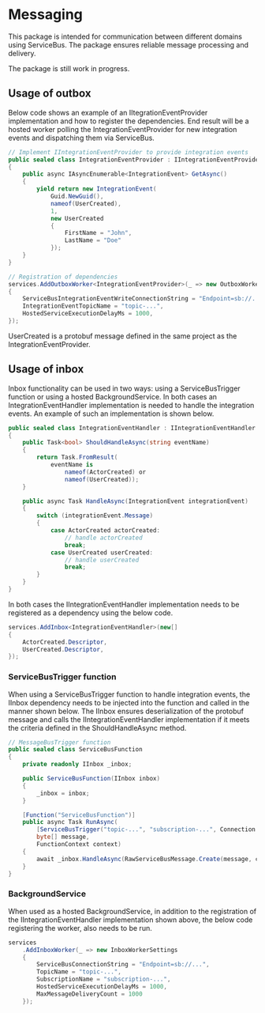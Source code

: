 # Messaging

This package is intended for communication between different domains using ServiceBus.
The package ensures reliable message processing and delivery.

The package is still work in progress.

## Usage of outbox

Below code shows an example of an IItegrationEventProvider implementation and how to register the dependencies.
End result will be a hosted worker polling the IntegrationEventProvider for new integration events and dispatching them
via ServiceBus.

```csharp
// Implement IIntegrationEventProvider to provide integration events
public sealed class IntegrationEventProvider : IIntegrationEventProvider
{
    public async IAsyncEnumerable<IntegrationEvent> GetAsync()
    {
        yield return new IntegrationEvent(
            Guid.NewGuid(),
            nameof(UserCreated),
            1,
            new UserCreated
            {
                FirstName = "John",
                LastName = "Doe"
            });
    }
}

// Registration of dependencies
services.AddOutboxWorker<IntegrationEventProvider>(_ => new OutboxWorkerSettings
{
    ServiceBusIntegrationEventWriteConnectionString = "Endpoint=sb://...",
    IntegrationEventTopicName = "topic-...",
    HostedServiceExecutionDelayMs = 1000,
});
```

UserCreated is a protobuf message defined in the same project as the IntegrationEventProvider.

## Usage of inbox

Inbox functionality can be used in two ways: using a ServiceBusTrigger function or using a hosted BackgroundService.
In both cases an IntegrationEventHandler implementation is needed to handle the integration events. An example of such
an implementation is shown below.

```csharp
public sealed class IntegrationEventHandler : IIntegrationEventHandler
{
    public Task<bool> ShouldHandleAsync(string eventName)
    {
        return Task.FromResult(
            eventName is
                nameof(ActorCreated) or
                nameof(UserCreated));
    }

    public async Task HandleAsync(IntegrationEvent integrationEvent)
    {
        switch (integrationEvent.Message)
        {
            case ActorCreated actorCreated:
                // handle actorCreated
                break;
            case UserCreated userCreated:
                // handle userCreated
                break;
        }
    }
}
```

In both cases the IIntegrationEventHandler implementation needs to be registered as a dependency using the below code.

```csharp
services.AddInbox<IntegrationEventHandler>(new[]
{
    ActorCreated.Descriptor,
    UserCreated.Descriptor,
});
```

### ServiceBusTrigger function

When using a ServiceBusTrigger function to handle integration events, the IInbox dependency needs to be injected into the function and called in the manner shown below.
The IInbox ensures deserialization of the protobuf message and calls the IIntegrationEventHandler implementation if it meets the criteria defined in the ShouldHandleAsync method.

```csharp
// MessageBusTrigger function
public sealed class ServiceBusFunction
{
    private readonly IInbox _inbox;

    public ServiceBusFunction(IInbox inbox)
    {
        _inbox = inbox;
    }

    [Function("ServiceBusFunction")]
    public async Task RunAsync(
        [ServiceBusTrigger("topic-...", "subscription-...", Connection = "ConnectionString")]
        byte[] message,
        FunctionContext context)
    {
        await _inbox.HandleAsync(RawServiceBusMessage.Create(message, context.BindingContext.BindingData!));
    }
}
```

### BackgroundService

When used as a hosted BackgroundService, in addition to the registration of the IIntegrationEventHandler implementation shown above, the below code registering the worker, also needs to be run.

```csharp
services
    .AddInboxWorker(_ => new InboxWorkerSettings
    {
        ServiceBusConnectionString = "Endpoint=sb://...",
        TopicName = "topic-...",
        SubscriptionName = "subscription-...",
        HostedServiceExecutionDelayMs = 1000,
        MaxMessageDeliveryCount = 1000
    });

```
